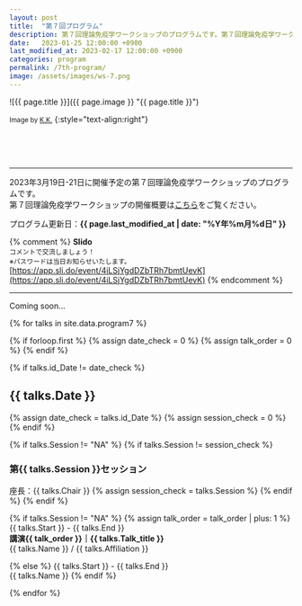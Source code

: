 ```yaml
---
layout: post
title:  "第７回プログラム"
description: 第７回理論免疫学ワークショップのプログラムです。第７回理論免疫学ワークショップの各講演の時間・講演者・講演タイトルを掲載しています。
date:   2023-01-25 12:00:00 +0900
last_modified_at: 2023-02-17 12:00:00 +0900
categories: program
permalink: /7th-program/
image: /assets/images/ws-7.png
---
```



![{{ page.title }}]({{ page.image }} "{{ page.title }}")

<small>Image by <a href="https://iblab.bio.nagoya-u.ac.jp/members/detail/k.kojima">K.K.</a></small>
{:style="text-align:right"}

<div style="height:50px"></div>

---

2023年3月19日-21日に開催予定の第７回理論免疫学ワークショップのプログラムです。  
第７回理論免疫学ワークショップの開催概要は[こちら](/7th-workshop)をご覧ください。

プログラム更新日：**{{ page.last_modified_at | date: "%Y年%m月%d日" }}**

{% comment %}
**Slido**  
<small>コメントで交流しましょう！</small>  
<small>※パスワードは当日お知らせいたします。</small>  
[https://app.sli.do/event/4iLSjYgdDZbTRh7bmtUevK](https://app.sli.do/event/4iLSjYgdDZbTRh7bmtUevK)
{% endcomment %}

---

Coming soon...

{% for talks in site.data.program7 %}

{% if forloop.first %}
{% assign date_check = 0 %}
{% assign talk_order = 0 %}
{% endif %}

{% if talks.id_Date != date_check %}
## {{ talks.Date }}
{% assign date_check = talks.id_Date %}
{% assign session_check = 0 %}
{% endif %}

{% if talks.Session != "NA" %}
{% if talks.Session != session_check %}
### 第{{ talks.Session }}セッション
座長：{{ talks.Chair }}
{% assign session_check = talks.Session %}
{% endif %}
{% endif %}

{% if talks.Session != "NA" %}
{% assign talk_order = talk_order | plus: 1 %}
{{ talks.Start }} - {{ talks.End }}  
**講演{{ talk_order }}｜{{ talks.Talk_title }}**  
{{ talks.Name }} / {{ talks.Affiliation }}



{% else %}
{{ talks.Start }} - {{ talks.End }}  
{{ talks.Name }}
{% endif %}

{% endfor %}
